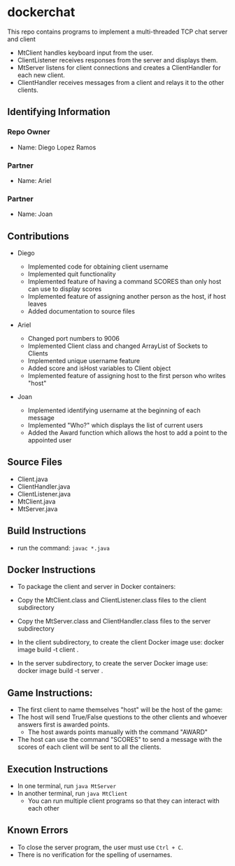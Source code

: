 # dockerchat

This repo contains programs to implement a multi-threaded TCP chat server and client

* MtClient handles keyboard input from the user.
* ClientListener receives responses from the server and displays them.
* MtServer listens for client connections and creates a ClientHandler for each new client.
* ClientHandler receives messages from a client and relays it to the other clients.


## Identifying Information

### Repo Owner
* Name: Diego Lopez Ramos

### Partner
* Name: Ariel

### Partner
* Name: Joan

## Contributions

* Diego
  * Implemented code for obtaining client username
  * Implemented quit functionality
  * Implemented feature of having a command SCORES than only host can use to display scores
  * Implemented feature of assigning another person as the host, if host leaves
  * Added documentation to source files

* Ariel
  * Changed port numbers to 9006
  * Implemented Client class and changed ArrayList of Sockets to Clients
  * Implemented unique username feature
  * Added score and isHost variables to Client object
  * Implemented feature of assigning host to the first person who writes "host"

* Joan
  * Implemented identifying username at the beginning of each message
  * Implemented "Who?" which displays the list of current users
  * Added the Award function which allows the host to add a point to the appointed user 

## Source Files

* Client.java
* ClientHandler.java
* ClientListener.java
* MtClient.java
* MtServer.java

## Build Instructions

* run the command: `javac *.java`

## Docker Instructions

* To package the client and server in Docker containers:

* Copy the MtClient.class and ClientListener.class files to the client subdirectory
* Copy the MtServer.class and ClientHandler.class files to the server subdirectory

* In the client subdirectory, to create the client Docker image use:
	docker image build -t client .

* In the server subdirectory, to create the server Docker image use:
	docker image build -t server .

## Game Instructions:

* The first client to name themselves "host" will be the host of the game:
* The host will send True/False questions to the other clients and whoever answers first is awarded points.
  * The host awards points manually with the command "AWARD"
* The host can use the command "SCORES" to send a message with the scores of each client will be sent to all the clients.
 
## Execution Instructions

* In one terminal, run `java MtServer`
* In another terminal, run `java MtClient`
  * You can run multiple client programs so that they can interact with each other

## Known Errors

* To close the server program, the user must use `Ctrl + C`.
* There is no verification for the spelling of usernames.
